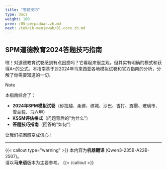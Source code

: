 ```yaml
---
title: "答题技巧"
type: docs
weight: 100
prev: /05-perpaduan.zh.md
next: /teknik-menjawab/01-core.zh.md
---
```

## SPM道德教育2024答题技巧指南

嘿！对道德教育试卷感到有点困惑吗？它看起来很主观，但其实有明确的模式和获得A+的公式。本指南基于对2024年马来西亚各地模拟试卷和官方指南的分析，分解了你需要知道的一切。

> [!NOTE]
> 本指南综合了：
> * **2024年SPM模拟试卷**（砂拉越、柔佛、槟城、沙巴、吉打、霹雳、玻璃市、雪兰莪、马六甲）
> * **KSSM评估格式**（问题背后的"为什么"）
> * **答题技巧指南**（回答的"如何"）

让我们把困惑变成信心！

---

{{< callout type="warning" >}}
  本内容为**机器翻译** (Qwen3-235B-A22B-2507)。  
  请以**马来语**版本为主要参考。
{{< /callout >}}